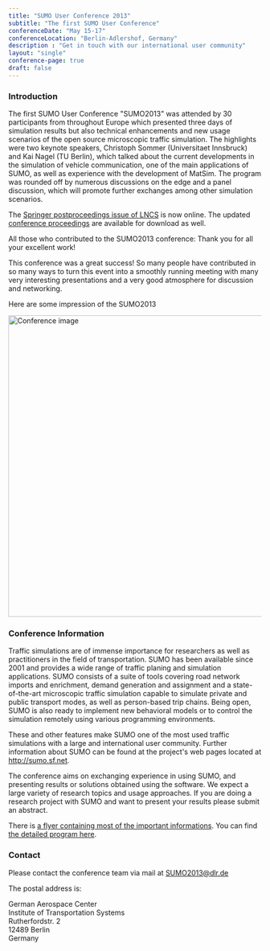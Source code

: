 ```yaml
---
title: "SUMO User Conference 2013"
subtitle: "The first SUMO User Conference"
conferenceDate: "May 15-17"
conferenceLocation: "Berlin-Adlershof, Germany"
description : "Get in touch with our international user community"
layout: "single"
conference-page: true
draft: false
---
```


### Introduction
The first SUMO User Conference "SUMO2013" was attended by 30 participants from throughout Europe which presented three days of simulation results but also technical enhancements and new usage scenarios of the open source microscopic traffic simulation. The highlights were two keynote speakers, Christoph Sommer (Universitaet Innsbruck) and Kai Nagel (TU Berlin), which talked about the current developments in the simulation of vehicle communication, one of the main applications of SUMO, as well as experience with the development of MatSim. The program was rounded off by numerous discussions on the edge and a panel discussion, which will promote further exchanges among other simulation scenarios.

The [Springer postproceedings issue of LNCS](http://www.springer.com/de/book/9783662450789) is now online. The updated [conference proceedings](http://sumo.dlr.de/2013/SUMO2013_15-17May%202013_Berlin-Adlershof.pdf) are available for download as well.

All those who contributed to the SUMO2013 conference: Thank you for all your excellent work!

This conference was a great success! So many people have contributed in so many ways to turn this event into a smoothly running meeting with many very interesting presentations and a very good atmosphere for discussion and networking.


Here are some impression of the SUMO2013

<!-- image -->
<div class="container-fluid text-center" style="padding:0 !important;">
  <img src="../images/conference_2013.jpg" style="width:600px;" alt="Conference image" class="img-responsive" />
</div>


### Conference Information
Traffic simulations are of immense importance for researchers as well as practitioners in the field of transportation. SUMO has been available since 2001 and provides a wide range of traffic planing and simulation applications. SUMO consists of a suite of tools covering road network imports and enrichment, demand generation and assignment and a state-of-the-art microscopic traffic simulation capable to simulate private and public transport modes, as well as person-based trip chains. Being open, SUMO is also ready to implement new behavioral models or to control the simulation remotely using various programming environments.

These and other features make SUMO one of the most used traffic simulations with a large and international user community. Further information about SUMO can be found at the project's web pages located at <http://sumo.sf.net>.

The conference aims on exchanging experience in using SUMO, and presenting results or solutions obtained using the software. We expect a large variety of research topics and usage approaches. If you are doing a research project with SUMO and want to present your results please submit an abstract.

There is [a flyer containing most of the important informations](http://sumo.dlr.de/2013/SUMO2013.pdf). You can find [the detailed program here](http://sumo.dlr.de/2013/Program_SUMO2013.pdf).

### Contact
Please contact the conference team via mail at [SUMO2013@dlr.de](mailto:SUMO2013@dlr.de)

The postal address is:

German Aerospace Center   
Institute of Transportation Systems   
Rutherfordstr. 2   
12489 Berlin   
Germany
